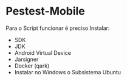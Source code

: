 # Pestest-Mobile

Para o Script funcionar é preciso Instalar:
- SDK
- JDK
- Android Virtual Device
- Jarsigner
- Docker (qark)
- Instalar no Windows o Subsistema Ubuntu
